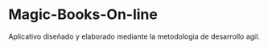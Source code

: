 Magic-Books-On-line
===================

Aplicativo diseñado y elaborado mediante la metodologia de desarrollo agil.
